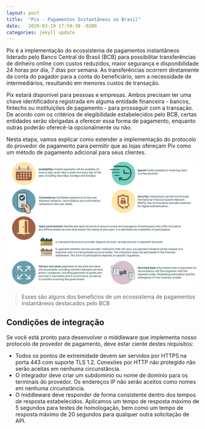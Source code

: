 ```yaml
---
layout: post
title:  "Pix - Pagamentos Instantâneos no Brasil"
date:   2020-03-19 17:59:38 -0200
categories: jekyll update
---
```


Pix é a implementação do ecossistema de pagamentos instantâneos liderado pelo Banco Central do Brasil (BCB) para possibilitar transferências de dinheiro online com custos reduzidos, maior segurança e disponibilidade 24 horas por dia, 7 dias por semana. As transferências ocorrem diretamente da conta do pagador para a conta do beneficiário, sem a necessidade de intermediários, resultando em menores custos de transação.

Pix estará disponível para pessoas e empresas. Ambos precisam ter uma chave identificadora registrada em alguma entidade financeira - bancos, fintechs ou instituições de pagamento - para prosseguir com a transação. De acordo com os critérios de elegibilidade estabelecidos pelo BCB, certas entidades serão obrigadas a oferecer essa forma de pagamento, enquanto outras poderão oferecê-la opcionalmente ou não.

Nesta etapa, vamos explicar como estender a implementação do protocolo do provedor de pagamento para permitir que as lojas ofereçam Pix como um método de pagamento adicional para seus clientes.

![](data/bf3c11b-post_BCexplica_pagamentos_instantaneos_ingles_Features.jpg)

>Esses são alguns dos benefícios de um ecossistema de pagamentos instantâneos destacados pelo BCB

## Condições de integração

Se você está pronto para desenvolver o middleware que implementa nosso protocolo de provedor de pagamento, deve estar ciente destes requisitos:

- Todos os pontos de extremidade devem ser servidos por HTTPS na porta 443 com suporte TLS 1.2. Conexões por HTTP não protegido não serão aceitas em nenhuma circunstância.
- O integrador deve criar um subdomínio ou nome de domínio para os terminais do provedor. Os endereços IP não serão aceitos como nomes em nenhuma circunstância.
- O middleware deve responder de forma consistente dentro dos tempos de resposta estabelecidos. Aplicamos um tempo de resposta máximo de 5 segundos para testes de homologação, bem como um tempo de resposta máximo de 20 segundos para qualquer outra solicitação de API.

